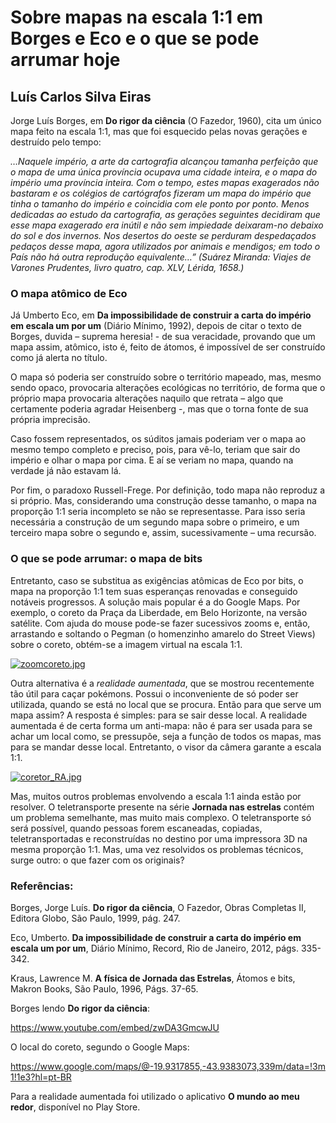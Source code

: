 # Sobre mapas na escala 1:1 em Borges e Eco e o que se pode arrumar hoje 

## Luís Carlos Silva Eiras

Jorge Luís Borges, em **Do rigor da ciência** (O Fazedor, 1960), cita um único mapa feito na escala 1:1, mas que foi esquecido pelas novas gerações e destruído pelo tempo: 

*…Naquele império, a arte da cartografia alcançou tamanha perfeição que o mapa de uma única província ocupava uma cidade inteira, e o mapa do império uma província inteira. Com o tempo, estes mapas exagerados não bastaram e os colégios de cartógrafos fizeram um mapa do império que tinha o tamanho do império e coincidia com ele ponto por ponto. Menos dedicadas ao estudo da cartografia, as gerações seguintes decidiram que esse mapa exagerado era inútil e não sem impiedade deixaram-no debaixo do sol e dos invernos. Nos desertos do oeste se perduram despedaçados pedaços desse mapa, agora utilizados por animais e mendigos; em todo o País não há outra reprodução equivalente…” (Suárez Miranda: Viajes de Varones Prudentes, livro quatro, cap. XLV, Lérida, 1658.)*

### O mapa atômico de Eco 

Já Umberto Eco, em **Da impossibilidade de construir a carta do império em escala um por um** (Diário Mínimo, 1992), depois de citar o texto de Borges, duvida – suprema heresia! - de sua veracidade, provando que um mapa assim, atômico, isto é, feito de átomos, é impossível de ser construído como já alerta no título.

O mapa só poderia ser construído sobre o território mapeado, mas, mesmo sendo opaco, provocaria alterações ecológicas no território, de forma que o próprio mapa provocaria alterações naquilo que retrata – algo que certamente poderia agradar Heisenberg -, mas que o torna fonte de sua própria imprecisão. 

Caso fossem representados, os súditos jamais poderiam ver o mapa ao mesmo tempo completo e preciso, pois, para vê-lo, teriam que sair do império e olhar o mapa por cima. E aí se veriam no mapa, quando na verdade já não estavam lá.

Por fim, o paradoxo Russell-Frege. Por definição, todo mapa não reproduz a si próprio. Mas, considerando uma construção desse tamanho, o mapa na proporção 1:1 seria incompleto se não se representasse. Para isso seria necessária a construção de um segundo mapa sobre o primeiro, e um terceiro mapa sobre o segundo e, assim, sucessivamente – uma recursão. 

### O que se pode arrumar: o mapa de bits

Entretanto, caso se substitua as exigências atômicas de Eco por bits, o mapa na proporção 1:1 tem suas esperanças renovadas e conseguido notáveis progressos.  A solução mais popular é a do Google Maps. Por exemplo, o coreto da Praça da Liberdade, em Belo Horizonte, na versão satélite. Com ajuda do mouse pode-se fazer sucessivos zooms e, então, arrastando e soltando o Pegman (o homenzinho amarelo do Street Views) sobre o coreto, obtém-se a imagem virtual na escala 1:1.  

[![zoomcoreto.jpg](https://s20.postimg.org/so7vvf5p9/zoomcoreto.jpg)](https://postimg.org/image/9vw0ru9ax/)

Outra alternativa é a *realidade aumentada*, que se mostrou recentemente tão útil para caçar pokémons.  Possui o inconveniente de só poder ser utilizada, quando se está no local que se procura.  Então para que serve um mapa assim? A resposta é simples: para se sair desse local. A realidade aumentada é de certa forma um anti-mapa: não é para ser usada para se achar um local como, se pressupõe, seja a função de todos os mapas, mas para se mandar desse local. Entretanto, o visor da câmera garante a escala 1:1. 

[![coretor_RA.jpg](https://s26.postimg.org/3t7ayoqh5/coretor_RA.jpg)](https://postimg.org/image/45yp4v8qt/)

Mas, muitos outros problemas envolvendo a escala 1:1 ainda estão por resolver. O teletransporte presente na série **Jornada nas estrelas** contém um problema semelhante, mas muito mais complexo. O teletransporte só será possível, quando pessoas forem escaneadas, copiadas, teletransportadas e reconstruídas no destino por uma impressora 3D na mesma proporção 1:1. Mas, uma vez resolvidos os problemas técnicos, surge outro: o que fazer com os originais? 

### Referências: 

Borges, Jorge Luís. **Do rigor da ciência**, O Fazedor, Obras Completas II, Editora Globo, São Paulo, 1999, pág. 247.

Eco, Umberto. **Da impossibilidade de construir a carta do império em escala um por um**, Diário Mínimo, Record, Rio de Janeiro, 2012, págs. 335-342.

Kraus, Lawrence M. **A física de Jornada das Estrelas**, Átomos e bits, Makron Books, São Paulo, 1996, Págs. 37-65. 

Borges lendo **Do rigor da ciência**:

https://www.youtube.com/embed/zwDA3GmcwJU 

O local do coreto, segundo o Google Maps: 

https://www.google.com/maps/@-19.9317855,-43.9383073,339m/data=!3m1!1e3?hl=pt-BR

Para a realidade aumentada foi utilizado o aplicativo **O mundo ao meu redor**, disponível no Play Store.
